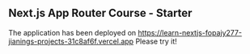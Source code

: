 ## Next.js App Router Course - Starter

The application has been deployed on https://learn-nextjs-fopajy277-jianings-projects-31c8af6f.vercel.app
Please try it!